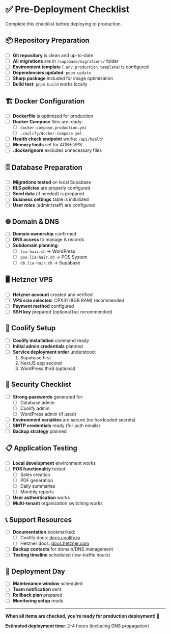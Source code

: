 # ✅ Pre-Deployment Checklist

Complete this checklist before deploying to production.

## 📦 Repository Preparation

- [ ] **Git repository** is clean and up-to-date
- [ ] **All migrations** are in `/supabase/migrations/` folder
- [ ] **Environment template** (`.env.production.template`) is configured
- [ ] **Dependencies updated**: `pnpm update`
- [ ] **Sharp package** included for image optimization
- [ ] **Build test**: `pnpm build` works locally

## 🏗️ Docker Configuration

- [ ] **Dockerfile** is optimized for production
- [ ] **Docker Compose** files are ready:
  - [ ] `docker-compose.production.yml`
  - [ ] `.coolify/docker-compose.yml`
- [ ] **Health check endpoint** works: `/api/health`
- [ ] **Memory limits** set for 4GB+ VPS
- [ ] **.dockerignore** excludes unnecessary files

## 🗄️ Database Preparation

- [ ] **Migrations tested** on local Supabase
- [ ] **RLS policies** are properly configured
- [ ] **Seed data** (if needed) is prepared
- [ ] **Business settings** table is initialized
- [ ] **User roles** (admin/staff) are configured

## 🌐 Domain & DNS

- [ ] **Domain ownership** confirmed
- [ ] **DNS access** to manage A records
- [ ] **Subdomain planning**:
  - [ ] `lia-hair.ch` → WordPress
  - [ ] `pos.lia-hair.ch` → POS System
  - [ ] `db.lia-hair.ch` → Supabase

## 🖥️ Hetzner VPS

- [ ] **Hetzner account** created and verified
- [ ] **VPS size selected**: CPX31 (8GB RAM) recommended
- [ ] **Payment method** configured
- [ ] **SSH key** prepared (optional but recommended)

## 🔧 Coolify Setup

- [ ] **Coolify installation** command ready
- [ ] **Initial admin credentials** planned
- [ ] **Service deployment order** understood:
  1. Supabase first
  2. NextJS app second
  3. WordPress third (optional)

## 🔐 Security Checklist

- [ ] **Strong passwords** generated for:
  - [ ] Database admin
  - [ ] Coolify admin
  - [ ] WordPress admin (if used)
- [ ] **Environment variables** are secure (no hardcoded secrets)
- [ ] **SMTP credentials** ready (for auth emails)
- [ ] **Backup strategy** planned

## 📋 Application Testing

- [ ] **Local development** environment works
- [ ] **POS functionality** tested:
  - [ ] Sales creation
  - [ ] PDF generation
  - [ ] Daily summaries
  - [ ] Monthly reports
- [ ] **User authentication** works
- [ ] **Multi-tenant** organization switching works

## 📞 Support Resources

- [ ] **Documentation** bookmarked:
  - [ ] Coolify docs: [docs.coolify.io](https://docs.coolify.io)
  - [ ] Hetzner docs: [docs.hetzner.com](https://docs.hetzner.com)
- [ ] **Backup contacts** for domain/DNS management
- [ ] **Testing timeline** scheduled (low-traffic hours)

## 🚀 Deployment Day

- [ ] **Maintenance window** scheduled
- [ ] **Team notification** sent
- [ ] **Rollback plan** prepared
- [ ] **Monitoring setup** ready

---

**When all items are checked, you're ready for production deployment! 🎉**

**Estimated deployment time**: 2-4 hours (including DNS propagation)